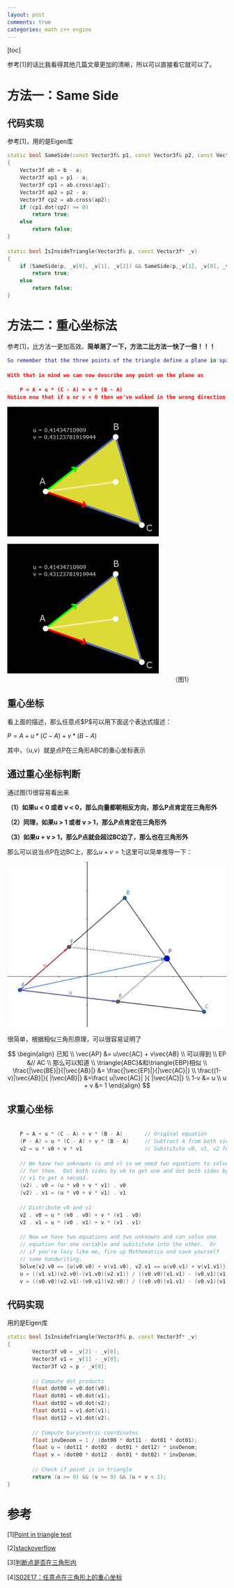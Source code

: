 ```yaml
---
layout: post
comments: true
categories: math c++ engine
---
```


[toc]

参考[1]的话比我看得其他几篇文章更加的清晰，所以可以直接看它就可以了。






# 方法一：Same Side

## 代码实现
参考[1]，用的是Eigen库

```cpp
static bool SameSide(const Vector3f& p1, const Vector3f& p2, const Vector3f& a, const Vector3f& b)
{
    Vector3f ab = b - a;
    Vector3f ap1 = p1 - a;
    Vector3f cp1 = ab.cross(ap1);
	Vector3f ap2 = p2 - a;
    Vector3f cp2 = ab.cross(ap2);
    if (cp1.dot(cp2) >= 0)
        return true;
    else
        return false;
}

static bool IsInsideTriangle(Vector3f& p, const Vector3f* _v)
{   
    if (SameSide(p, _v[0], _v[1], _v[2]) && SameSide(p,_v[1], _v[0], _v[2]) && SameSide(p, _v[2], _v[0], _v[1]))
        return true;
    else
        return false;
}
```


# 方法二：重心坐标法
参考[1]，比方法一更加高效。**简单测了一下，方法二比方法一快了一倍！！！**

```lua
So remember that the three points of the triangle define a plane in space. Pick one of the points and we can consider all other locations on the plane as relative to that point. Let's go with A -- it'll be our origin on the plane. Now what we need are basis vectors so we can give coordinate values to all the locations on the plane. We'll pick the two edges of the triangle that touch A, (C - A) and (B - A). Now we can get to any point on the plane just by starting at A and walking some distance along (C - A) and then from there walking some more in the direction (B - A).

With that in mind we can now describe any point on the plane as

    P = A + u * (C - A) + v * (B - A)
Notice now that if u or v < 0 then we've walked in the wrong direction and must be outside the triangle. Also if u or v > 1 then we've walked too far in a direction and are outside the triangle. Finally if u + v > 1 then we've crossed the edge BC again leaving the triangle.
```
![image](https://github.com/pkxpp/pkxpp.github.io/blob/master/_posts/img/point_in_triangle_1.png?raw=true)

![image](../img/point_in_triangle_1.png)
                           （图1）

## 重心坐标


看上面的描述，那么任意点\$P\$可以用下面这个表达式描述：

$P = A + u * (C - A) + v * (B - A)$



其中，（u,v）就是点P在三角形ABC的重心坐标表示



## 通过重心坐标判断
通过图(1)很容易看出来

**（1）如果u < 0 或者 v < 0，那么向量都朝相反方向，那么P点肯定在三角形外**

**（2）同理，如果u > 1 或者 v > 1，那么P点肯定在三角形外**

**（3）如果u + v > 1，那么P点就会超过BC边了，那么也在三角形外**



那么可以说当点P在边BC上，那么$u + v = 1$;这里可以简单推导一下：

![image](https://github.com/pkxpp/pkxpp.github.io/blob/master/_posts/img/point_in_triangle_2.png?raw=true)

很简单，根据相似三角形原理，可以很容易证明了

$$
\begin{align}
已知 \\
\vec{AP} &= u\vec{AC} + v\vec{AB}  \\
可以得到 \\
EP &// AC \\
那么可以知道 \\
\triangle{ABC}&和\triangle{EBP}相似 \\
\frac{|\vec{BE}|}{|\vec{AB}|} &= \frac{|\vec{EP}|}{|\vec{AC}|} \\
\frac{(1-v)|\vec{AB}|}{ |\vec{AB}|} &=\frac{ u|\vec{AC}| }{ |\vec{AC}|} \\
1-v &= u \\
u + v &= 1 
\end{align}
$$



## 求重心坐标
```CPP

    P = A + u * (C - A) + v * (B - A)       // Original equation
    (P - A) = u * (C - A) + v * (B - A)     // Subtract A from both sides
    v2 = u * v0 + v * v1                    // Substitute v0, v1, v2 for less writing
    
    // We have two unknowns (u and v) so we need two equations to solve
    // for them.  Dot both sides by v0 to get one and dot both sides by
    // v1 to get a second.
    (v2) . v0 = (u * v0 + v * v1) . v0
    (v2) . v1 = (u * v0 + v * v1) . v1

    // Distribute v0 and v1
    v2 . v0 = u * (v0 . v0) + v * (v1 . v0)
    v2 . v1 = u * (v0 . v1) + v * (v1 . v1)

    // Now we have two equations and two unknowns and can solve one 
    // equation for one variable and substitute into the other.  Or
    // if you're lazy like me, fire up Mathematica and save yourself
    // some handwriting.
    Solve[v2.v0 == {u(v0.v0) + v(v1.v0), v2.v1 == u(v0.v1) + v(v1.v1)}, {u, v}]
    u = ((v1.v1)(v2.v0)-(v1.v0)(v2.v1)) / ((v0.v0)(v1.v1) - (v0.v1)(v1.v0))
    v = ((v0.v0)(v2.v1)-(v0.v1)(v2.v0)) / ((v0.v0)(v1.v1) - (v0.v1)(v1.v0))

```


## 代码实现
用的是Eigen库

```cpp
static bool IsInsideTriangle(Vector3f& p, const Vector3f* _v)
{ 
        Vector3f v0 = _v[2] - _v[0];
        Vector3f v1 = _v[1] - _v[0];
        Vector3f v2 = p - _v[0];

        // Compute dot products
        float dot00 = v0.dot(v0);
        float dot01 = v0.dot(v1);
        float dot02 = v0.dot(v2);
        float dot11 = v1.dot(v1);
        float dot12 = v1.dot(v2);

        // Compute barycentric coordinates
        float invDenom = 1 / (dot00 * dot11 - dot01 * dot01);
        float u = (dot11 * dot02 - dot01 * dot12) * invDenom;
        float v = (dot00 * dot12 - dot01 * dot02) * invDenom;

        // Check if point is in triangle
        return (u >= 0) && (v >= 0) && (u + v < 1);
}
```
# 参考
[1][Point in triangle test]([https://blackpawn.com/texts/pointinpoly/](https://blackpawn.com/texts/pointinpoly/))

[2][stackoverflow]([https://stackoverflow.com/questions/2049582/how-to-determine-if-a-point-is-in-a-2d-triangle](https://stackoverflow.com/questions/2049582/how-to-determine-if-a-point-is-in-a-2d-triangle))

[3][判断点是否在三角形内]([https://blog.csdn.net/wkl115211/article/details/80215421](https://blog.csdn.net/wkl115211/article/details/80215421))

[4][S02E17：任意点在三角形上的重心坐标](https://juejin.cn/post/6931252865861107719)